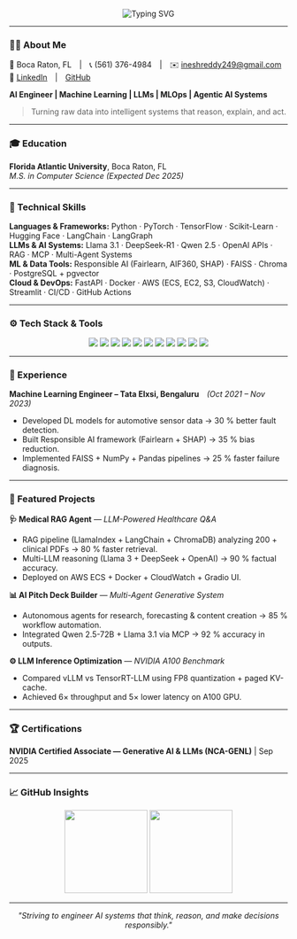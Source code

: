 <!-- Dark Modern GitHub Profile for Inesh Reddy Chappidi -->
<p align="center">
  <img src="https://readme-typing-svg.herokuapp.com?font=Fira+Code&weight=600&size=22&pause=1000&color=00C4FF&center=true&vCenter=true&width=600&lines=👋+Hi%2C+I'm+Inesh+Reddy+Chappidi;AI+Engineer+%7C+Machine+Learning+%7C+LLMs+%7C+MLOps;Building+AI+Systems+that+Reason%2C+Explain+%26+Act" alt="Typing SVG" />
</p>

---

### 🧑‍💻 About Me
📍 Boca Raton, FL | 📞 (561) 376-4984 | ✉️ [ineshreddy249@gmail.com](mailto:ineshreddy249@gmail.com)  
🔗 [LinkedIn](https://www.linkedin.com/in/inesh-reddy) | [GitHub](https://github.com/IneshReddy249)

**AI Engineer | Machine Learning | LLMs | MLOps | Agentic AI Systems**

> Turning raw data into intelligent systems that reason, explain, and act.

---

### 🎓 Education  
**Florida Atlantic University**, Boca Raton, FL  
*M.S. in Computer Science (Expected Dec 2025)*  

---

### 🧠 Technical Skills  
**Languages & Frameworks:** Python · PyTorch · TensorFlow · Scikit-Learn · Hugging Face · LangChain · LangGraph  
**LLMs & AI Systems:** Llama 3.1 · DeepSeek-R1 · Qwen 2.5 · OpenAI APIs · RAG · MCP · Multi-Agent Systems  
**ML & Data Tools:** Responsible AI (Fairlearn, AIF360, SHAP) · FAISS · Chroma · PostgreSQL + pgvector  
**Cloud & DevOps:** FastAPI · Docker · AWS (ECS, EC2, S3, CloudWatch) · Streamlit · CI/CD · GitHub Actions  

---

### ⚙️ Tech Stack & Tools
<p align="center">
  <img src="https://img.shields.io/badge/Python-3776AB?logo=python&logoColor=white">
  <img src="https://img.shields.io/badge/PyTorch-EE4C2C?logo=pytorch&logoColor=white">
  <img src="https://img.shields.io/badge/TensorFlow-FF6F00?logo=tensorflow&logoColor=white">
  <img src="https://img.shields.io/badge/HuggingFace-FFD21E?logo=huggingface&logoColor=black">
  <img src="https://img.shields.io/badge/LangChain-0A192F?logo=chainlink&logoColor=white">
  <img src="https://img.shields.io/badge/FastAPI-009688?logo=fastapi&logoColor=white">
  <img src="https://img.shields.io/badge/AWS-FF9900?logo=amazonaws&logoColor=white">
  <img src="https://img.shields.io/badge/Docker-2496ED?logo=docker&logoColor=white">
  <img src="https://img.shields.io/badge/PostgreSQL-4169E1?logo=postgresql&logoColor=white">
  <img src="https://img.shields.io/badge/Streamlit-FF4B4B?logo=streamlit&logoColor=white">
  <img src="https://img.shields.io/badge/CI/CD-000000?logo=githubactions&logoColor=white">
</p>

---

### 💼 Experience  
**Machine Learning Engineer – Tata Elxsi, Bengaluru** _(Oct 2021 – Nov 2023)_  
- Developed DL models for automotive sensor data → 30 % better fault detection.  
- Built Responsible AI framework (Fairlearn + SHAP) → 35 % bias reduction.  
- Implemented FAISS + NumPy + Pandas pipelines → 25 % faster failure diagnosis.  

---

### 🚀 Featured Projects  

**🩺 Medical RAG Agent** — *LLM-Powered Healthcare Q&A*  
- RAG pipeline (LlamaIndex + LangChain + ChromaDB) analyzing 200 + clinical PDFs → 80 % faster retrieval.  
- Multi-LLM reasoning (Llama 3 + DeepSeek + OpenAI) → 90 % factual accuracy.  
- Deployed on AWS ECS + Docker + CloudWatch + Gradio UI.  

**📊 AI Pitch Deck Builder** — *Multi-Agent Generative System*  
- Autonomous agents for research, forecasting & content creation → 85 % workflow automation.  
- Integrated Qwen 2.5-72B + Llama 3.1 via MCP → 92 % accuracy in outputs.  

**⚙️ LLM Inference Optimization** — *NVIDIA A100 Benchmark*  
- Compared vLLM vs TensorRT-LLM using FP8 quantization + paged KV-cache.  
- Achieved 6× throughput and 5× lower latency on A100 GPU.  

---

### 🏆 Certifications  
**NVIDIA Certified Associate — Generative AI & LLMs (NCA-GENL)** | Sep 2025  

---

### 📈 GitHub Insights  
<p align="center">
  <img src="https://github-readme-stats.vercel.app/api?username=IneshReddy249&show_icons=true&theme=tokyonight&hide_border=true" height="150">
  <img src="https://github-readme-stats.vercel.app/api/top-langs/?username=IneshReddy249&layout=compact&theme=tokyonight&hide_border=true" height="150">
</p>

---

<p align="center">
  <i>"Striving to engineer AI systems that think, reason, and make decisions responsibly."</i>
</p>
